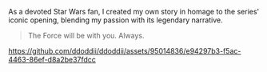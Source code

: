 As a devoted Star Wars fan, I created my own story in homage to the series' iconic opening, blending my passion with its legendary narrative.

> The Force will be with you. Always.

https://github.com/ddoddii/ddoddii/assets/95014836/e94297b3-f5ac-4463-86ef-d8a2be37fdcc



